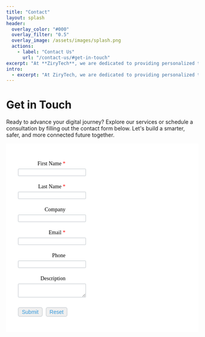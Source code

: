 ```yaml
---
title: "Contact"
layout: splash
header:
  overlay_color: "#000"
  overlay_filter: "0.5"
  overlay_image: /assets/images/splash.png
  actions:
    - label: "Contact Us"
      url: "/contact-us/#get-in-touch"
excerpt: "At **ZiryTech**, we are dedicated to providing personalized technology solutions that drive growth and innovation. Our team is here to assist you with any inquiries or support you may need. Please fill out the contact form below, and we'll respond promptly to help you achieve your digital goals."
intro: 
  - excerpt: "At ZiryTech, we are dedicated to providing personalized technology solutions that drive growth and innovation. Our team is here to assist you with any inquiries or support you may need. Please fill out the contact form below, and we'll respond promptly to help you achieve your digital goals."
---
```


# Get in Touch

Ready to advance your digital journey? Explore our services or schedule a consultation by filling out the contact form below. Let's build a smarter, safer, and more connected future together.

<!-- Note :
   - You can modify the font style and form style to suit your website. 
   - Code lines with comments Do not remove this code are required for the form to work properly, make sure that you do not remove these lines of code. 
   - The Mandatory check script can modified as to suit your business needs. 
   - It is important that you test the modified form before going live.-->
<div id='crmWebToEntityForm' class='zcwf_lblRight crmWebToEntityForm' style='background-color: &#x23;FFFFFF;color: black;max-width: 600px;'>
  <meta name='viewport' content='width=device-width, initial-scale=1.0'>
   <META HTTP-EQUIV ='content-type' CONTENT='text/html;charset=UTF-8'>
   
<script src='https://ajax.googleapis.com/ajax/libs/jquery/3.6.4/jquery.min.js'></script>

<style>
.wf_customMessageBox {
  font-family: Arial, Helvetica, sans-serif;
  color: #132C14;
  background:  #F5FAF5;
  box-shadow:0 2px 6px 0 rgba(0,0,0,0.25);
  max-width: 90%;
  width:max-content;
  word-break: break-word;
  z-index: 11000;
  border-radius: 6px;
  border: 1px solid #A9D3AB;
  min-width: 100px;
  padding: 10px 15px;
  display: flex;
  align-items: center;
  position: fixed;
  top: 20px;
  left: 50%;
  transform: translate(-50%, 0);
  }
.wf_customCircle {
  position: relative;
  background-color: #12AA67;
  border-radius: 100%;
  width: 20px;
  height: 20px;
  flex:none;
  margin-right: 7px;
  }
.wf_customCheckMark {
  box-sizing: unset !important;
  position: absolute;
  transform: rotate(45deg) translate(-50%, -50%);
  left: 6px;
  top: 9px;
  height: 8px;
  width: 3px;
  border-bottom: 2px solid #fff;
  border-right: 2px solid #fff;
  }
.wf_customClose {
  box-sizing: border-box;
  position: relative;
  width: 18px;
  height: 18px;
  }
.wf_customClose::after,
.wf_customClose::before {
  content: '';
  display: block;
  box-sizing: border-box;
  position: absolute;
  width: 12px;
  height: 1.5px;
  background: #616E88;
  transform: rotate(45deg);
  border-radius: 5px;
  top: 8px;
  left: 1px
  }
.wf_customClose::after {
  transform: rotate(-45deg)
}</style>
<div class='wf_customMessageBox' id='wf_splash' style='display:none'>
  <div class='wf_customCircle'>
    <div class='wf_customCheckMark'></div>
  </div>
  <span id='wf_splash_info'></span>
  </p>
</div>
<form id='webform6578077000000497819' name=WebToLeads6578077000000497819 accept-charset='UTF-8'>
 <input type='text' style='display:none;' name='xnQsjsdp' value='207950cb1436f8d5475274096bb91c0d0d244740504f8b0a1d14b33f2b33db39'>
 <input type='hidden' name='zc_gad' id='zc_gad' value=''>
 <input type='text' style='display:none;' name='xmIwtLD' value='ba6f38173e3fadfe7067036de7d65a4eb300e3f355e1725691d98fcb1c56ef22b0c52202667759c9464e1ee62829cb89'>
 <input type='text'  style='display:none;' name='actionType' value='TGVhZHM='>
 <input type='text' style='display:none;' name='returnURL' value='null' >
   <!-- Do not remove this code. -->
<style>
html,body{
  margin: 0px;
}
:root {
  --baseColor: #3498db; /* Replace with your desired color */
}
#crmWebToEntityForm.zcwf_lblRight {
  width:100%;
  padding: 25px;
  margin: 0 auto;
  box-sizing: border-box;
}
#crmWebToEntityForm.zcwf_lblRight * {
  box-sizing: border-box;
}
#crmWebToEntityForm{text-align: left;}
#crmWebToEntityForm * {
  direction: ltr;
}
.zcwf_lblRight .zcwf_title {
  word-wrap: break-word;
  padding: 0px 6px 10px;
  font-weight:bold }.zcwf_lblRight.cpT_primaryBtn:hover{
  background: linear-gradient(#02acff 0,#006be4 100%) no-repeat padding-box !important;
  box-shadow: 0 -2px 0 0 #0159b9 inset !important;
  border: 0 !important;
  color: #fff !important;
  outline: 0 !important;
}.zcwf_lblRight .zcwf_col_fld input[type=text], input[type=password], .zcwf_lblRight .zcwf_col_fld textarea {
  width: 60%;
  border: 1px solid #c0c6cc !important;
  resize: vertical;
  border-radius: 2px;
  float: left;
}
.zcwf_lblRight .zcwf_col_lab {
  width: 30%;
  word-break: break-word;
  padding: 0px 6px 0px;
  margin-right: 10px;
  margin-top: 5px;
  float: left;
  min-height: 1px;
  text-align: right;
}
.zcwf_lblRight .zcwf_col_fld {
  float: left;
  width: 68%;
  padding: 0px 6px 0px;
  position: relative;
  margin-top: 5px;
}
.zcwf_lblRight .zcwf_privacy{padding: 6px;}
.zcwf_lblRight .wfrm_fld_dpNn{display: none;}
.dIB{display: inline-block;}
.zcwf_lblRight .zcwf_col_fld_slt {
  width: 60%;
  border: 1px solid #ccc;
  background: #fff;
  border-radius: 4px;
  font-size: 14px;
  float: left;
  resize: vertical;
  padding: 2px 5px;
}
.zcwf_lblRight .zcwf_row:after, .zcwf_lblRight .zcwf_col_fld:after {
  content: '';
  display: table;
  clear: both;
}
.zcwf_lblRight .zcwf_col_help {
  float: left;
  margin-left: 7px;
  font-size: 14px;
  max-width: 35%;
  word-break: break-word;
}
.zcwf_lblRight .zcwf_help_icon {
  cursor: pointer;
  width: 16px;
  height: 16px;
  display: inline-block;
  background: #fff;
  border: 1px solid #c0c6cc;
  color: #c1c1c1;
  text-align: center;
  font-size: 11px;
  line-height: 16px;
  font-weight: bold;
  border-radius: 50%;
}
.zcwf_lblRight .zcwf_row {margin: 15px 0px;}
.zcwf_lblRight .formsubmit {
  margin-right: 5px;
  cursor: pointer;
  color: var(--baseColor);
  font-size: 14px;
}
.zcwf_lblRight .zcwf_privacy_txt {
  width: 90%;
  color: rgb(0, 0, 0);
  font-size: 14px;
  font-family: Verdana;
  display: inline-block;
  vertical-align: top;
  color: var(--baseColor);
  padding-top: 2px;
  margin-left: 6px;
}
.zcwf_lblRight .zcwf_button {
  font-size: 14px;
  color: var(--baseColor);
  border: 1px solid #c0c6cc;
  padding: 3px 9px;
  border-radius: 4px;
  cursor: pointer;
  max-width: 120px;
  overflow: hidden;
  text-overflow: ellipsis;
  white-space: nowrap;
}
.zcwf_lblRight .zcwf_tooltip_over{
  position: relative;
}
.zcwf_lblRight .zcwf_tooltip_ctn{
  position: absolute;
  background: #dedede;
  padding: 3px 6px;
  top: 3px;
  border-radius: 4px;word-break: break-word;
  min-width: 100px;
  max-width: 150px;
  color: var(--baseColor);
  z-index: 100;
}
.zcwf_lblRight .zcwf_ckbox{
  float: left;
}
.zcwf_lblRight .zcwf_file{
  width: 55%;
  box-sizing: border-box;
  float: left;
}
.cBoth:after{
  content:'';
  display: block;
  clear: both;
}
@media all and (max-width: 600px) {
  .zcwf_lblRight .zcwf_col_lab, .zcwf_lblRight .zcwf_col_fld {
    width: auto;
    float: none !important;
  }
  .zcwf_lblRight .zcwf_col_help {width: 40%;}
  .zcwf_lblRight.zcwf_rtl .zcwf_col_lab {text-align: left;}
  .zcwf_lblRight.zcwf_rtl .zcwf_col_lab {text-align: right;}
}
</style>
<div class='zcwf_row'>
  <div class='zcwf_col_lab' style='font-size:14px; font-family: Verdana;'>
    <label for='First_Name'>First Name
      <span style='color:red;'>*</span>
    </label>
  </div>
  <div class='zcwf_col_fld'>
    <input type='text' id='First_Name' aria-required='true' aria-label='First Name' name='First Name' aria-valuemax='40' maxlength='40'>
    <div class='zcwf_col_help'></div>
  </div>
</div>
<div class='zcwf_row'><div class='zcwf_col_lab' style='font-size:14px; font-family: Verdana;'>
  <label for='Last_Name'>Last Name
    <span style='color:red;'>*</span>
  </label>
</div>
<div class='zcwf_col_fld'>
  <input type='text' id='Last_Name' aria-required='true' aria-label='Last Name' name='Last Name' aria-valuemax='80' maxlength='80'>
  <div class='zcwf_col_help'></div>
</div>
</div>
<div class='zcwf_row'>
  <div class='zcwf_col_lab' style='font-size:14px; font-family: Verdana;'>
    <label for='Company'>Company</label>
  </div>
  <div class='zcwf_col_fld'>
    <input type='text' id='Company' aria-required='false' aria-label='Company' name='Company' aria-valuemax='200' maxlength='200'>
    <div class='zcwf_col_help'></div>
  </div>
</div>
<div class='zcwf_row'>
  <div class='zcwf_col_lab' style='font-size:14px; font-family: Verdana;'>
    <label for='Email'>Email
      <span style='color:red;'>*</span>
    </label>
  </div>
  <div class='zcwf_col_fld'>
    <input type='text' ftype='email' autocomplete='false' id='Email' aria-required='true' aria-label='Email' name='Email' aria-valuemax='100' crmlabel='' maxlength='100'>
    <div class='zcwf_col_help'></div>
  </div>
</div>
<div class='zcwf_row'>
  <div class='zcwf_col_lab' style='font-size:14px; font-family: Verdana;'>
    <label for='Phone'>Phone</label>
  </div>
  <div class='zcwf_col_fld'>
    <input type='text' id='Phone' aria-required='false' aria-label='Phone' name='Phone' aria-valuemax='30' maxlength='30'>
    <div class='zcwf_col_help'></div>
  </div>
</div>
<div class='zcwf_row'>
  <div class='zcwf_col_lab' style='font-size:14px; font-family: Verdana;'>
    <label for='Description'>Description</label>
  </div>
  <div class='zcwf_col_fld'>
    <textarea aria-multiline='true' id='Description' aria-required='false' aria-label='Description' name='Description'></textarea>
    <div class='zcwf_col_help'></div>
  </div>
</div>
<div class='zcwf_row'>
  <div class='zcwf_col_lab'></div>
  <div class='zcwf_col_fld'>
    <input type='submit' id='formsubmit' role='button' class='formsubmit zcwf_button' value='Submit' aria-label='Submit' title='Submit'>
    <input type='reset' class='zcwf_button' role='button' name='reset' value='Reset' aria-label='Reset' title='Reset'>
  </div>
</div>
 <script>
  function validateEmail6578077000000497819()
  {
    var form = document.forms['WebToLeads6578077000000497819'];
    var emailFld = form.querySelectorAll('[ftype=email]');
    var i;
    for (i = 0; i < emailFld.length; i++)
    {
      var emailVal = emailFld[i].value;
      if((emailVal.replace(/^\s+|\s+$/g, '')).length!=0 )
      {
        var atpos=emailVal.indexOf('@');
        var dotpos=emailVal.lastIndexOf('.');
        if (atpos<1 || dotpos<atpos+2 || dotpos+2>=emailVal.length)
        {
          alert('Please enter a valid email address. ');
          emailFld[i].focus();
          return false;
        }
      }
    }
    return true;
  }

  function checkMandatory6578077000000497819() {
    var mndFileds = new Array('First Name','Last Name','Email');
    var fldLangVal = new Array('First\x20Name','Last\x20Name','Email');
    for(i=0;i<mndFileds.length;i++) {
      var fieldObj=document.forms['WebToLeads6578077000000497819'][mndFileds[i]];
      if(fieldObj) {
      if (((fieldObj.value).replace(/^\s+|\s+$/g, '')).length==0) {
       if(fieldObj.type =='file')
        { 
         alert('Please select a file to upload.'); 
         fieldObj.focus(); 
         return false;
        } 
      alert(fldLangVal[i] +' cannot be empty.'); 
              fieldObj.focus();
              return false;
      }  else if(fieldObj.nodeName=='SELECT') {
             if(fieldObj.options[fieldObj.selectedIndex].value=='-None-') {
        alert(fldLangVal[i] +' cannot be none.'); 
        fieldObj.focus();
        return false;
         }
      } else if(fieldObj.type =='checkbox'){
       if(fieldObj.checked == false){
        alert('Please accept  '+fldLangVal[i]);
        fieldObj.focus();
        return false;
         } 
       } 
       try {
           if(fieldObj.name == 'Last Name') {
        name = fieldObj.value;
          }
      } catch (e) {}
        }
    }
    if(!validateEmail6578077000000497819()){return false;}
    
  var urlparams = new URLSearchParams( window.location.search);
  if(urlparams.has('service') && (urlparams.get('service')==='smarturl')){
    var webform = document.getElementById('webform6578077000000497819');
     var service =  urlparams.get('service'); 
    var smarturlfield = document.createElement('input');
    smarturlfield.setAttribute('type','hidden');
    smarturlfield.setAttribute('value',service);
    smarturlfield.setAttribute('name','service');
    webform.appendChild(smarturlfield); 
  }

    document.querySelector('.crmWebToEntityForm .formsubmit').setAttribute('disabled', true);
  return true;
  }

$(document).ready(function () {
  $('#webform6578077000000497819').submit(function (e) {
    var ismandatory = checkMandatory6578077000000497819();
    e.preventDefault();
    if(ismandatory){
       if(typeof _wfa_track != 'undefined' && _wfa_track.wfa_submit){ _wfa_track.wfa_submit(e); }
      var formData = new FormData(this);
      $.ajax({
        url :'https://crm.zoho.com/crm/WebToLeadForm',
        type : 'POST',
        data : formData,
        cache: false,
        contentType: false,
        processData: false,
        success: function(data) {
            var splashinfodom = document.getElementById('wf_splash_info');
            splashinfodom.innerText=data.actionvalue;
            var splashdom = document.getElementById('wf_splash');
            document.getElementById('webform6578077000000497819').reset.click();
            splashdom.style.display = '';
            setTimeout(function(){
              splashdom.style.display = 'none';
            },5000);
        document.querySelector('.crmWebToEntityForm .formsubmit').removeAttribute('disabled');
        },
        error: function(data){
          alert('an error occurred');
        } 
      });
    }
  });
});
function tooltipShow6578077000000497819(el){
  var tooltip = el.nextElementSibling;
  var tooltipDisplay = tooltip.style.display;
  if(tooltipDisplay == 'none'){
    var allTooltip = document.getElementsByClassName('zcwf_tooltip_over');
    for(i=0; i<allTooltip.length; i++){
      allTooltip[i].style.display='none';
    }
    tooltip.style.display = 'block';
  }else{
    tooltip.style.display='none';
  }
}
</script>
  <!-- Do not remove this --- Analytics Tracking code starts --><script id='wf_anal' src='https://crm.zohopublic.com/crm/WebFormAnalyticsServeServlet?rid=2011c21e08f7374b8a89e7dee15a7a41c20fd5182257f2eac6a7a3d300e287132e9e378279f5ab065dc32aee1360c618gid60f980714b7803ec3b5b392b3f90c906c1a5f2ebb2486661570a3a4107288099gidf8bbf4d50bd92452ad9ef75899cd70aab3ccd750c8f4736f899f52d320a7eb7bgidbdac2a7a1d9f0fc9653dd116019b5d1e06491be83ac4663e3a4c2bc1e4c437a0&tw=1c5a42e5e64c9f5dacaa46ed0bf1b6ab7cc85dad37b84196eb36bd718de9db20'></script><!-- Do not remove this --- Analytics Tracking code ends. --></form>
</div>